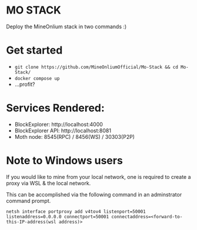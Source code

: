 # MO STACK

Deploy the MineOnlium stack in two commands :)  

# Get started

* `git clone https://github.com/MineOnliumOfficial/Mo-Stack && cd Mo-Stack/`
* `docker compose up` 
* ...profit?

# Services Rendered:
* BlockExplorer: http://localhost:4000
* BlockExplorer API: http://localhost:8081
* Moth node: 8545(RPC) / 8456(WS) / 30303(P2P)


# Note to Windows users

If you would like to mine from your local network, one is required to create a proxy via WSL & the local network. 

This can be accomplished via the following command in an adminstrator command prompt. 
```
netsh interface portproxy add v4tov4 listenport=50001 listenaddress=0.0.0.0 connectport=50001 connectaddress=<forward-to-this-IP-address(wsl address)>
```
